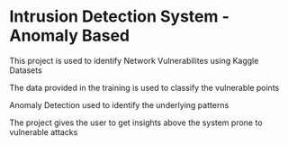 # Intrusion Detection System - Anomaly Based
This project is used to identify Network Vulnerabilites using Kaggle Datasets

The data provided in the training is used to classify the vulnerable points

Anomaly Detection used to identify the underlying patterns

The project gives the user to get insights above the system prone to vulnerable attacks
